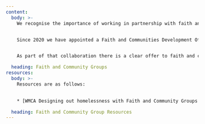 ```yaml
---
content:
  body: >-
    We recognise the importance of working in partnership with faith and community groups to design, coproduce and deliver new approaches to the prevention of homelessness. 


    Since 2020 we have appointed a Faith and Communities Development Officer for homelessness based at the WMCA to help build our approach. This role is central to our Commitment to Collaborate with faith and community groups to design out homelessness across the region.


    As part of that collaboration there is a clear offer to faith and community groups to work together with us to design and offer targeted support and activities, promoting best and safe practice and greater integration with local authority and statutory pathways so that meaningful support for people experiencing homelessness can be developed. 

  heading: Faith and Community Groups
resources:
  body: >-
    Resources are as follows: 
    

    * [WMCA Designing out homelessness with Faith and Community Groups Booklet](#)

  heading: Faith and Community Group Resources
---
```

